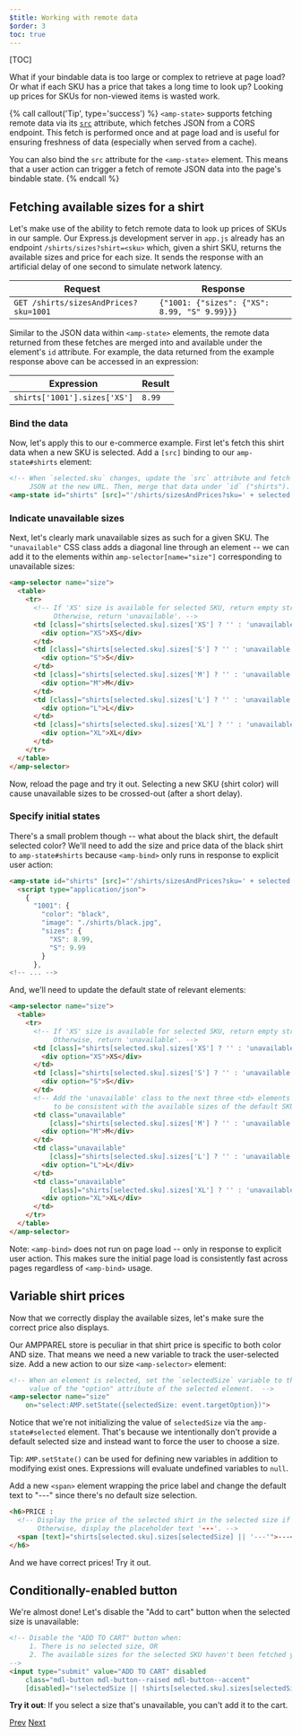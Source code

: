 ```yaml
---
$title: Working with remote data
$order: 3
toc: true
---
```


[TOC]

What if your bindable data is too large or complex to retrieve at page load? Or what if each SKU has a price that takes a long time to look up? Looking up prices for SKUs for non-viewed items is wasted work.

{% call callout('Tip', type='success') %}
`<amp-state>` supports fetching remote data via its [`src`](/docs/reference/components/amp-bind.html#attributes) attribute, which fetches JSON from a CORS endpoint. This fetch is performed once and at page load and is useful for ensuring freshness of data (especially when served from a cache).

You can also bind the `src` attribute for the `<amp-state>` element. This means that a user action can trigger a fetch of remote JSON data into the page's bindable state.
{% endcall %}

## Fetching available sizes for a shirt

Let's make use of the ability to fetch remote data to look up prices of SKUs in our sample. Our Express.js development server in `app.js` already has an endpoint `/shirts/sizes?shirt=<sku>` which, given a shirt SKU, returns the available sizes and price for each size. It sends the response with an artificial delay of one second to simulate network latency.

|  Request                              |  Response |
|---------------------------------------|-----------|
| `GET /shirts/sizesAndPrices?sku=1001` | `{"1001: {"sizes": {"XS": 8.99, "S" 9.99}}}` |

Similar to the JSON data within `<amp-state>` elements, the remote data returned from these fetches are merged into and available under the element's `id` attribute. For example, the data returned from the example response above can be accessed in an expression:


|  Expression                  |  Result |
|------------------------------|---------|
| `shirts['1001'].sizes['XS']` | `8.99`  |

### Bind the data

Now, let's apply this to our e-commerce example. First let's fetch this shirt data when a new SKU is selected. Add a `[src]` binding to our `amp-state#shirts` element:

```html
<!-- When `selected.sku` changes, update the `src` attribute and fetch
     JSON at the new URL. Then, merge that data under `id` ("shirts"). -->
<amp-state id="shirts" [src]="'/shirts/sizesAndPrices?sku=' + selected.sku">
```

### Indicate unavailable sizes

Next, let's clearly mark unavailable sizes as such for a given SKU. The `"unavailable"` CSS class adds a diagonal line through an element -- we can add it to the elements within `amp-selector[name="size"]` corresponding to unavailable sizes:

```html
<amp-selector name="size">
  <table>
    <tr>
      <!-- If 'XS' size is available for selected SKU, return empty string.
           Otherwise, return 'unavailable'. -->
      <td [class]="shirts[selected.sku].sizes['XS'] ? '' : 'unavailable'">
        <div option="XS">XS</div>
      </td>
      <td [class]="shirts[selected.sku].sizes['S'] ? '' : 'unavailable'">
        <div option="S">S</div>
      </td>
      <td [class]="shirts[selected.sku].sizes['M'] ? '' : 'unavailable'">
        <div option="M">M</div>
      </td>
      <td [class]="shirts[selected.sku].sizes['L'] ? '' : 'unavailable'">
        <div option="L">L</div>
      </td>
      <td [class]="shirts[selected.sku].sizes['XL'] ? '' : 'unavailable'">
        <div option="XL">XL</div>
      </td>
    </tr>
  </table>
</amp-selector>
```

Now, reload the page and try it out. Selecting a new SKU (shirt color) will cause unavailable sizes to be crossed-out (after a short delay).

### Specify initial states

There's a small problem though -- what about the black shirt, the default selected color?  We'll need to add the size and price data of the black shirt to `amp-state#shirts` because `<amp-bind>` only runs in response to explicit user action:

```html
<amp-state id="shirts" [src]="'/shirts/sizesAndPrices?sku=' + selected.sku">
  <script type="application/json">
    {
      "1001": {
        "color": "black",
        "image": "./shirts/black.jpg",
        "sizes": {
          "XS": 8.99,
          "S": 9.99
        }
      },
<!-- ... -->
```

And, we'll need to update the default state of relevant elements:

```html
<amp-selector name="size">
  <table>
    <tr>
      <!-- If 'XS' size is available for selected SKU, return empty string.
           Otherwise, return 'unavailable'. -->
      <td [class]="shirts[selected.sku].sizes['XS'] ? '' : 'unavailable'">
        <div option="XS">XS</div>
      </td>
      <td [class]="shirts[selected.sku].sizes['S'] ? '' : 'unavailable'">
        <div option="S">S</div>
      </td>
      <!-- Add the 'unavailable' class to the next three <td> elements
           to be consistent with the available sizes of the default SKU. -->
      <td class="unavailable"
          [class]="shirts[selected.sku].sizes['M'] ? '' : 'unavailable'">
        <div option="M">M</div>
      </td>
      <td class="unavailable"
          [class]="shirts[selected.sku].sizes['L'] ? '' : 'unavailable'">
        <div option="L">L</div>
      </td>
      <td class="unavailable"
          [class]="shirts[selected.sku].sizes['XL'] ? '' : 'unavailable'">
        <div option="XL">XL</div>
      </td>
    </tr>
  </table>
</amp-selector>
```

Note: `<amp-bind>` does not run on page load -- only in response to explicit user action. This makes sure the initial page load is consistently fast across pages regardless of `<amp-bind>` usage.

## Variable shirt prices

Now that we correctly display the available sizes, let's make sure the correct price also displays.

Our AMPPAREL store is peculiar in that shirt price is specific to both color AND size. That means we need a new variable to track the user-selected size. Add a new action to our size `<amp-selector>` element:

```html
<!-- When an element is selected, set the `selectedSize` variable to the
     value of the "option" attribute of the selected element.  -->
<amp-selector name="size"
    on="select:AMP.setState({selectedSize: event.targetOption})">
```

Notice that we're not initializing the value of `selectedSize` via the `amp-state#selected` element. That's because we intentionally don't provide a default selected size and instead want to force the user to choose a size.

Tip: `AMP.setState()` can be used for defining new variables in addition to modifying exist ones. Expressions will evaluate undefined variables to `null`.

Add a new `<span>` element wrapping the price label and change the default text to "---" since there's no default size selection.

```html
<h6>PRICE :
  <!-- Display the price of the selected shirt in the selected size if available.
       Otherwise, display the placeholder text '---'. -->
  <span [text]="shirts[selected.sku].sizes[selectedSize] || '---'">---</span>
</h6>
```

And we have correct prices! Try it out.

## Conditionally-enabled button

We're almost done! Let's disable the "Add to cart" button when the selected size is unavailable:

```html
<!-- Disable the "ADD TO CART" button when:
     1. There is no selected size, OR
     2. The available sizes for the selected SKU haven't been fetched yet
-->
<input type="submit" value="ADD TO CART" disabled
    class="mdl-button mdl-button--raised mdl-button--accent"
    [disabled]="!selectedSize || !shirts[selected.sku].sizes[selectedSize]">
```

**Try it out**:  If you select a size that's unavailable, you can't add it to the cart.

<div class="prev-next-buttons">
  <a class="button prev-button" href="{{g.doc('/content/amp-dev/documentation/guides-and-tutorials/develop/interactivity/advanced-interactivity.md', locale=doc.locale).url.path}}"><span class="arrow-prev">Prev</span></a>
  <a class="button next-button" href="{{g.doc('/content/amp-dev/documentation/guides-and-tutorials/develop/interactivity/wrapping-up.md', locale=doc.locale).url.path}}"><span class="arrow-next">Next</span></a>
</div>
